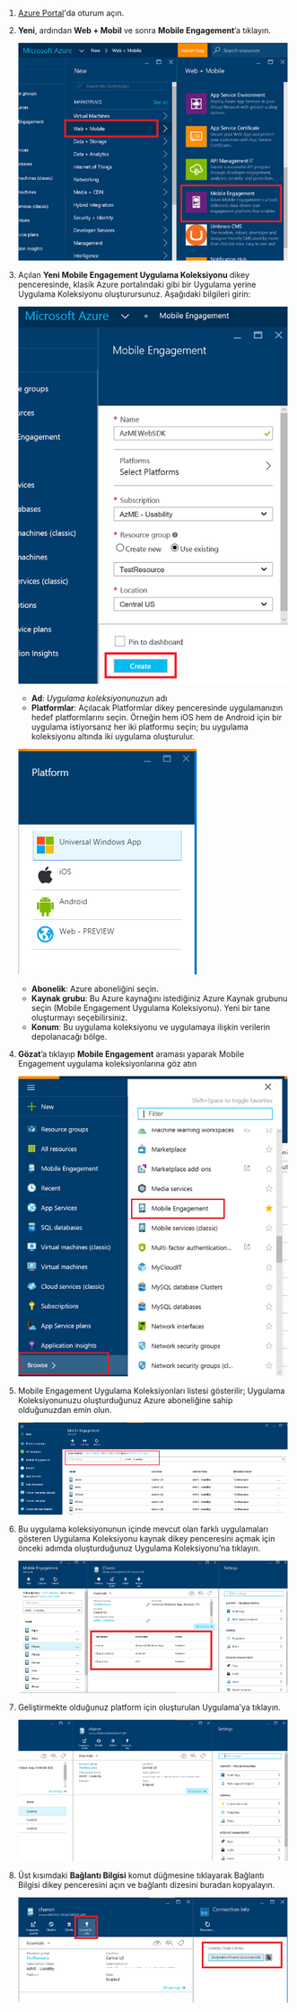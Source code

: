 1. [Azure Portal](https://portal.azure.com)'da oturum açın.

2. **Yeni**, ardından **Web + Mobil** ve sonra **Mobile Engagement**’a tıklayın.

    ![](./media/mobile-engagement-create-app-in-portal-new/browse-azme-extension.png)

3. Açılan **Yeni Mobile Engagement Uygulama Koleksiyonu** dikey penceresinde, klasik Azure portalındaki gibi bir Uygulama yerine Uygulama Koleksiyonu oluşturursunuz. Aşağıdaki bilgileri girin:

    ![](./media/mobile-engagement-create-app-in-portal-new/new-azme-app.png)

    - **Ad**: *Uygulama koleksiyonunuzun* adı 
    - **Platformlar**: Açılacak Platformlar dikey penceresinde uygulamanızın hedef platformlarını seçin. Örneğin hem iOS hem de Android için bir uygulama istiyorsanız her iki platformu seçin; bu uygulama koleksiyonu altında iki uygulama oluşturulur. 

    ![](./media/mobile-engagement-create-app-in-portal-new/choose-platform.png)

    - **Abonelik**: Azure aboneliğini seçin. 
    - **Kaynak grubu**: Bu Azure kaynağını istediğiniz Azure Kaynak grubunu seçin (Mobile Engagement Uygulama Koleksiyonu). Yeni bir tane oluşturmayı seçebilirsiniz.  
    - **Konum**: Bu uygulama koleksiyonu ve uygulamaya ilişkin verilerin depolanacağı bölge.

5. **Gözat**’a tıklayıp **Mobile Engagement** araması yaparak Mobile Engagement uygulama koleksiyonlarına göz atın

    ![](./media/mobile-engagement-create-app-in-portal-new/browse-mobile-engagement-menu.png)

6. Mobile Engagement Uygulama Koleksiyonları listesi gösterilir; Uygulama Koleksiyonunuzu oluşturduğunuz Azure aboneliğine sahip olduğunuzdan emin olun.

    ![](./media/mobile-engagement-create-app-in-portal-new/browse-mobile-engagement.png)

7. Bu uygulama koleksiyonunun içinde mevcut olan farklı uygulamaları gösteren Uygulama Koleksiyonu kaynak dikey penceresini açmak için önceki adımda oluşturduğunuz Uygulama Koleksiyonu’na tıklayın. 

    ![](./media/mobile-engagement-create-app-in-portal-new/mobile-engagement-app-collection.png)

8. Geliştirmekte olduğunuz platform için oluşturulan Uygulama’ya tıklayın. 

    ![](./media/mobile-engagement-create-app-in-portal-new/mobile-engagement-app.png)

9. Üst kısımdaki **Bağlantı Bilgisi** komut düğmesine tıklayarak Bağlantı Bilgisi dikey penceresini açın ve bağlantı dizesini buradan kopyalayın. 

    ![](./media/mobile-engagement-create-app-in-portal-new/app-connection-info.png)


<!--HONumber=Sep16_HO3-->


